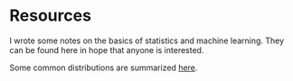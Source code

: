 # Resources

I wrote some notes on the basics of statistics and machine learning. They can be found here in hope that anyone is interested.

Some common distributions are summarized [here](distribution_summary.pdf).

